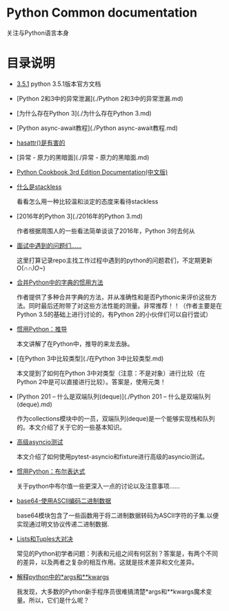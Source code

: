 # Python Common documentation

关注与Python语言本身

# 目录说明
- [3.5.1](./3.5.1/) 
    python 3.5.1版本官方文档

- [Python 2和3中的异常泄漏](./Python 2和3中的异常泄漏.md)
- [为什么存在Python 3](./为什么存在Python 3.md)
- [Python async-await教程](./Python async-await教程.md)
- [hasattr()是有害的](./hasattr()是有害的.md)
- [异常 - 原力的黑暗面](./异常 - 原力的黑暗面.md)
- [Python Cookbook 3rd Edition Documentation(中文版)](http://python3-cookbook.readthedocs.org/zh_CN/latest/index.html)
- [什么是stackless](./什么是stackless.md)

    看看怎么用一种比较温和淡定的态度来看待stackless

- [2016年的Python 3](./2016年的Python 3.md)         

    作者根据周围人的一些看法简单谈谈了2016年，Python 3何去何从

- [面试中遇到的问题们……](./面试中遇到的问题们…….ipynb)
    
    这里打算记录repo主找工作过程中遇到的python的问题君们，不定期更新O(∩_∩)O~_)

- [合并Python中的字典的惯用方法](./合并Python中的字典的惯用方法.md)
    
    作者提供了多种合并字典的方法，并从准确性和是否Pythonic来评价这些方法。同时最后还附带了对这些方法性能的测量。非常推荐！！（作者主要是在Python 3.5的基础上进行讨论的，有Python 2的小伙伴们可以自行尝试）

- [惯用Python：推导](./惯用Python：推导.md)

    本文讲解了在Python中，推导的来龙去脉。

- [在Python 3中比较类型](./在Python 3中比较类型.md)

    本文提到了如何在Python 3中对类型（注意：不是对象）进行比较（在Python 2中是可以直接进行比较）。答案是，使用元类！

- [Python 201 – 什么是双端队列(deque)](./Python 201 – 什么是双端队列(deque).md)

    作为collections模块中的一员，双端队列(deque)是一个能够实现栈和队列的。本文介绍了关于它的一些基本知识。

- [高级asyncio测试](./高级asyncio测试.md)

	本文介绍了如何使用pytest-asyncio和fixture进行高级的asyncio测试。

- [惯用Python：布尔表达式](./惯用Python：布尔表达式.md)

	关于python中布尔值一些更深入一点的讨论以及注意事项……
    
- [base64-使用ASCII编码二进制数据](./base64-使用ASCII编码二进制数据.org)
  
  base64模块包含了一些函数用于将二进制数据转码为ASCII字符的子集.以便实现通过明文协议传递二进制数据.

- [Lists和Tuples大对决](./Lists和Tuples大对决.md)

    常见的Python初学者问题：列表和元组之间有何区别？答案是，有两个不同的差异，以及两者之复杂的相互作用。这就是技术差异和文化差异。

- [解释python中的*args和**kwargs](./解释python中的*args和**kwargs.md)

    我发现，大多数的Python新手程序员很难搞清楚\*args和\*\*kwargs魔术变量。所以，它们是什么呢？